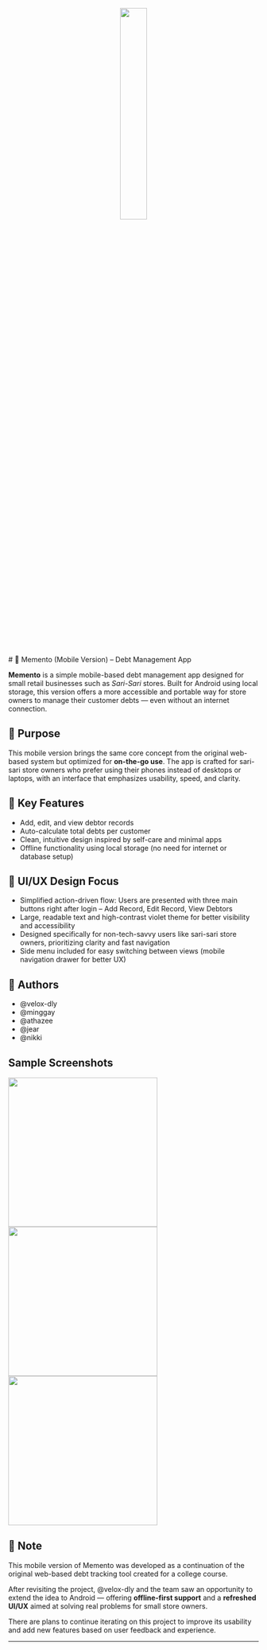 <p align="center" width="100%">
    <img width="33%" src="https://github.com/user-attachments/assets/eaf30e6c-e8e7-4293-a5f7-a6bfa4035d16">
</p>
# 📱 Memento (Mobile Version) – Debt Management App

**Memento** is a simple mobile-based debt management app designed for small retail businesses such as *Sari-Sari* stores. Built for Android using local storage, this version offers a more accessible and portable way for store owners to manage their customer debts — even without an internet connection.

## 🎯 **Purpose**
This mobile version brings the same core concept from the original web-based system but optimized for **on-the-go use**. The app is crafted for sari-sari store owners who prefer using their phones instead of desktops or laptops, with an interface that emphasizes usability, speed, and clarity.

## 🧠 **Key Features**
- Add, edit, and view debtor records
- Auto-calculate total debts per customer
- Clean, intuitive design inspired by self-care and minimal apps
- Offline functionality using local storage (no need for internet or database setup)

## 🎨 **UI/UX Design Focus**
- Simplified action-driven flow: Users are presented with three main buttons right after login – Add Record, Edit Record, View Debtors
- Large, readable text and high-contrast violet theme for better visibility and accessibility
- Designed specifically for non-tech-savvy users like sari-sari store owners, prioritizing clarity and fast navigation
- Side menu included for easy switching between views (mobile navigation drawer for better UX)

## 👾 **Authors**
- @velox-dly  
- @minggay  
- @athazee  
- @jear  
- @nikki  

## Sample Screenshots
<img src="https://github.com/user-attachments/assets/87a716e8-a898-431f-adf3-1fd0ad418493" width="300" />
<img src="https://github.com/user-attachments/assets/bcc22ea2-f94b-4611-87c8-89a8af1b73bc" width="300" />
<img src="https://github.com/user-attachments/assets/ae4495ac-0293-4b10-9635-115b83665865" width="300" />


## 📌 **Note**
This mobile version of Memento was developed as a continuation of the original web-based debt tracking tool created for a college course.  

After revisiting the project, @velox-dly and the team saw an opportunity to extend the idea to Android — offering **offline-first support** and a **refreshed UI/UX** aimed at solving real problems for small store owners.

There are plans to continue iterating on this project to improve its usability and add new features based on user feedback and experience.

---
